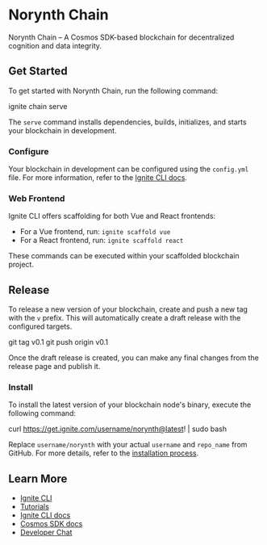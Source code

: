 # Norynth Chain
Norynth Chain – A Cosmos SDK-based blockchain for decentralized cognition and data integrity.

## Get Started

To get started with Norynth Chain, run the following command:

ignite chain serve

The `serve` command installs dependencies, builds, initializes, and starts your blockchain in development.

### Configure

Your blockchain in development can be configured using the `config.yml` file. For more information, refer to the [Ignite CLI docs](https://docs.ignite.com).

### Web Frontend

Ignite CLI offers scaffolding for both Vue and React frontends:

- For a Vue frontend, run: `ignite scaffold vue`
- For a React frontend, run: `ignite scaffold react`

These commands can be executed within your scaffolded blockchain project.

## Release

To release a new version of your blockchain, create and push a new tag with the `v` prefix. This will automatically create a draft release with the configured targets.

git tag v0.1 git push origin v0.1

Once the draft release is created, you can make any final changes from the release page and publish it.

### Install

To install the latest version of your blockchain node's binary, execute the following command:

curl https://get.ignite.com/username/norynth@latest! | sudo bash

Replace `username/norynth` with your actual `username` and `repo_name` from GitHub. For more details, refer to the [installation process](https://github.com/allinbits/starport-installer).

## Learn More

- [Ignite CLI](https://ignite.com/cli)
- [Tutorials](https://docs.ignite.com/guide)
- [Ignite CLI docs](https://docs.ignite.com)
- [Cosmos SDK docs](https://docs.cosmos.network)
- [Developer Chat](https://discord.gg/ignite)
